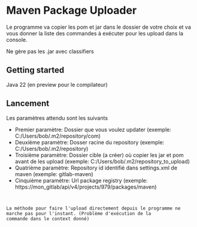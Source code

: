 # Maven Package Uploader

Le programme va copier les pom et jar dans le dossier de votre choix et va vous donner la liste des commandes à exécuter
pour les upload dans la console.

Ne gère pas les .jar avec classifiers

## Getting started

Java 22 (en preview pour le compilateur)

## Lancement

Les paramètres attendu sont les suivants

- Premier paramètre: Dossier que vous voulez updater (exemple: C:/Users/bob/.m2/repository/com)
- Deuxième paramètre: Dosser racine du repository (exemple: C:/Users/bob/.m2/repository)
- Troisième paramètre: Dossier cible (a créer) où copier les jar et pom avant de les upload (exemple: C:/Users/bob/.m2/repository_to_upload)
- Quatrième paramètre: Repository id identifié dans settings.xml de maven (exemple: gitlab-maven)
- Cinquième paramètre: Url package registry (exemple: https://mon_gitlab/api/v4/projects/979/packages/maven)

```


La méthode pour faire l'upload directement depuis le programme ne marche pas pour l'instant. (Problème d'exécution de la
commande dans le context donné)